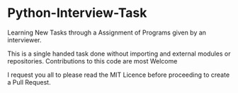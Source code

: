 # Python-Interview-Task
Learning New Tasks through a Assignment of Programs given by an interviewer.

This is a single handed task done without importing and external modules or repositories.
Contributions to this code are most Welcome

I request you all to please read the MIT Licence before proceeding to create a Pull Request.
